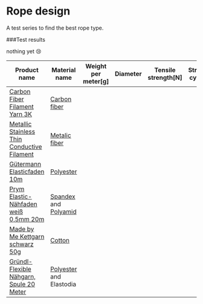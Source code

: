 # Rope design
A test series to find the best rope type. 

###Test results

nothing yet :cry:

| Product name | Material name | Weight per meter[g] | Diameter | Tensile strength[N] | Stretch cycles | Elongation at break[mm] | Plasticity | Self-grip[N] | Corrosion resistance | Price per meter[€] | Notes |
|--------------|---------------|---------------------|----------|---------------------|----------------|-------------------------|------------|--------------|----------------------|--------------------|-------|
|[Carbon Fiber Filament Yarn 3K](https://www.alibaba.com/product-detail/Wholesale-Price-Carbon-Fiber-Filament-Yarn_60801145502.html?spm=a2700.7724857.normalList.2.c7a667ccYNIf8p&s=p)|[Carbon fiber](https://en.wikipedia.org/wiki/Carbon_fibers)|
|[Metallic Stainless Thin Conductive Filament](https://www.alibaba.com/product-detail/Metallic-Stainless-Thin-Conductive-Filament-Weaving_62576498426.html?spm=a2700.7724857.normalList.32.c7a667ccYNIf8p&s=p)|[Metalic fiber](https://en.wikipedia.org/wiki/Metallic_fiber)
|[Gütermann Elasticfaden 10m](https://www.wolle-roedel.com/guetermann-elasticfaden-10m)|[Polyester](https://en.wikipedia.org/wiki/Polyester)|
|[Prym Elastic-Nähfaden weiß 0,5mm 20m](https://www.wolle-roedel.com/prym-elastic-naehfaden-weiss-0-5mm-20m)|[Spandex](https://en.wikipedia.org/wiki/Spandex) and [Polyamid](https://en.wikipedia.org/wiki/Polyamide)|
|[Made by Me Kettgarn schwarz 50g](https://www.wolle-roedel.com/made-by-me-kettgarn-schwarz-50g)|[Cotton](https://en.wikipedia.org/wiki/Cotton)|
|[Gründl-Flexible Nähgarn, Spule 20 Meter](https://www.amazon.de/Gr%C3%BCndl-Flexible-N%C3%A4hgarn-schwarz-Gr%C3%BCndl-Elastic-N%C3%A4hfaden/dp/B071KR7VH4/ref=asc_df_B071KR7VH4/?tag=googshopde-21&linkCode=df0&hvadid=256536946296&hvpos=&hvnetw=g&hvrand=17613139285564243672&hvpone=&hvptwo=&hvqmt=&hvdev=c&hvdvcmdl=&hvlocint=&hvlocphy=1004387&hvtargid=pla-424952561995&psc=1&th=1&psc=1)|[Polyester](https://en.wikipedia.org/wiki/Polyester) and Elastodia